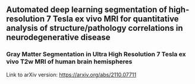 ## Automated deep learning segmentation of high-resolution 7 Tesla ex vivo MRI for quantitative analysis of structure/pathology correlations in neurodegenerative disease


### Gray Matter Segmentation in Ultra High Resolution 7 Tesla ex vivo T2w MRI of human brain hemispheres

Link to arXiv version: https://arxiv.org/abs/2110.07711
